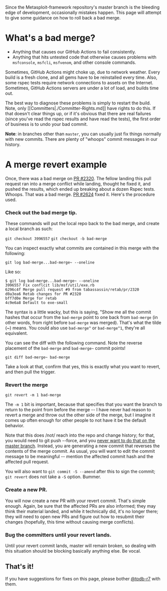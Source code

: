 Since the Metasploit-framework repository's master branch is the bleeding edge of development, occasionally mistakes happen. This page will attempt to give some guidance on how to roll back a bad merge.

# What's a bad merge?

 * Anything that causes our GitHub Actions to fail consistently.
 * Anything that hits untested code that otherwise causes problems with `msfconsole`, `msfcli`, `msfvenom`, and other console commands.

Sometimes, GitHub Actions might choke up, due to network weather. Every build is a fresh
clone, and all gems have to be reinstalled every time. Also, some rspec tests require
network connections to assets on the Internet. Sometimes, GitHub Actions servers are under a lot of
load, and builds time out.

The best way to diagnose these problems is simply to restart the build. Note, only [[Committers|./Committer-Rights.md]] have rights to do this. If that doesn't clear things up, or if it's obvious that there are real failures (since you've read the rspec results and have read the tests), the first order of business is to undo your bad commit.

**Note**: in branches other than `master`, you can usually just fix things normally with new commits. There are plenty of "whoops" commit messages in our history.

# A merge revert example

Once, there was a bad merge on [PR #2320](https://github.com/rapid7/metasploit-framework/pull/2320). The fellow landing this pull request ran into a merge conflict while landing, thought he fixed it, and pushed the results, which ended up breaking about a dozen Rspec tests. Whoops. That was a bad merge. [PR #2624](https://github.com/rapid7/metasploit-framework/pull/2624) fixed it. Here's the procedure used.

### Check out the bad merge tip.

These commands will put the local repo back to the bad merge, and create a local branch as such:

`git checkout 3996557`
`git checkout -b bad-merge`

You can inspect exactly what commits are contained in this merge with the following:

`git log bad-merge...bad-merge~ --oneline`

Like so:

````
$ git log bad-merge...bad-merge~ --oneline
3996557 Fix conflcit lib/msf/util/exe.rb
6296c4f Merge pull request #9 from tabassassin/retab/pr/2320
d0a3ea6 Retab changes for PR #2320
bff7d0e Merge for retab
4c9e6a8 Default to exe-small
````

The syntax is a little wacky, but this is saying, "Show me all the commit hashes that occur from the `bad-merge` point to one back from `bad-merge` (in other words, from right before `bad-merge` was merged). That's what the tilde (~) means. You could also use `bad-merge^` or `bad-merge^1`, they're all equivalent.

You can see the diff with the following command. Note the reverse placement of the `bad-merge` and `bad-merge~` commit points!

`git diff bad-merge~ bad-merge`

Take a look at that, confirm that yes, this is exactly what you want to revert, and then pull the trigger.

### Revert the merge

`git revert -m 1 bad-merge`

The `-m 1` bit is important, because that specifies that you want the branch to return to the point from before the merge -- I have never had reason to revert a merge and throw out the other side of the merge, but I imagine it comes up often enough for other people to not have it be the default behavior.

Note that this does /not/ reach into the repo and change history; for that, you would need to git push --force, and you [never want to do that on the master branch](https://www.reddit.com/r/programming/comments/1qefox/jenkins_developers_accidentally_do_git_push_force/). Instead, you are generating a new commit that reverses the contents of the merge commit. As usual, you will want to edit the commit message to be meaningful -- mention the affected commit hash and the affected pull request.

You will also want to `git commit -S --amend` after this to sign the commit; `git revert` does not take a `-S` option. Bummer.

### Create a new PR.

You will now create a new PR with your revert commit. That's simple enough. Again, be sure that the affected PRs are also informed; they may think their material landed, and while it technically did, it's no longer there; they will need to open new PRs and figure out how to resubmit their changes (hopefully, this time without causing merge conflicts).

### Bug the committers until your revert lands.

Until your revert commit lands, master will remain broken, so dealing with this situation should be blocking basically anything else. Be vocal.

## That's it!

If you have suggestions for fixes on this page, please bother [@todb-r7](https://github.com/todb-r7) with them.
